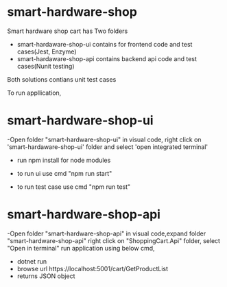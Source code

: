 # smart-hardware-shop
Smart hardware shop cart has Two folders 
- smart-hardaware-shop-ui 
    contains for frontend code and test cases(Jest, Enzyme)
- smart-hardaware-shop-api
    contains backend api code and test cases(Nunit testing)

Both solutions contians unit test cases

To run appllication,
# smart-hardware-shop-ui
-Open folder "smart-hardware-shop-ui" in visual code, right click on 'smart-hardaware-shop-ui' folder and select 'open integrated terminal'

- run npm install for node modules

- to run ui use cmd "npm run start"
    
- to run test case use cmd "npm run test"

# smart-hardware-shop-api
-Open folder "smart-hardware-shop-api" in visual code,expand folder "smart-hardware-shop-api" right click on "ShoppingCart.Api" folder, 
select "Open in terminal"
run application using below cmd,

- dotnet run
- browse url https://localhost:5001/cart/GetProductList
- returns JSON object
